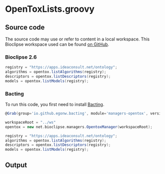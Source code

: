 # OpenToxLists.groovy
## Source code
The source code may use or refer to content in a local workspace. This
Bioclipse workspace used can be found
[on GitHub](https://github.com/bioclipse/bioclipse.scripting/tree/master/ws/).
### Bioclipse 2.6
```groovy
registry = "https://apps.ideaconsult.net/ontology";
algorithms = opentox.listAlgorithms(registry);
descriptors = opentox.listDescriptors(registry);
models = opentox.listModels(registry);
```
### Bacting
To run this code, you first need to install
[Bacting](https://github.com/egonw/bacting).
<br />
```groovy
@Grab(group='io.github.egonw.bacting', module='managers-opentox', version='0.0.8-SNAPSHOT')

workspaceRoot = "../ws"
opentox = new net.bioclipse.managers.OpentoxManager(workspaceRoot);

registry = "https://apps.ideaconsult.net/ontology";
algorithms = opentox.listAlgorithms(registry);
descriptors = opentox.listDescriptors(registry);
models = opentox.listModels(registry);
```
## Output
```plain
```
